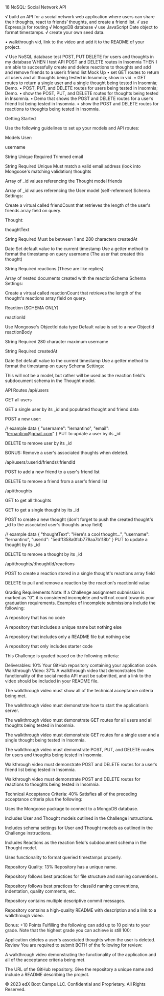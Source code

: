 18 NoSQL: Social Network API

√ build an API for a social network web application where users can share their thoughts, react to friends’ thoughts, and create a friend list.
√ use Express.js for routing
√ MongoDB database
√  use JavaScript Date object to format timestamps.
√ create your own seed data.

• walkthrough vid, link to the video and add it to the README of your project.

√ Use NoSQL database
test POST, PUT DELETE for users and thoughts in my database
WHEN I test API POST and DELETE routes in Insomnia
THEN I am able to successfully create and delete reactions to thoughts and add and remove friends to a user’s friend list
Mock Up
• set GET routes to return all users and all thoughts being tested in Insomnia; show in vid.
• GET routes to return a single user and a single thought being tested in Insomnia; Demo.
• POST, PUT, and DELETE routes for users being tested in Insomnia; Demo.
• show the POST, PUT, and DELETE routes for thoughts being tested in Insomnia.
• Demo that shows the POST and DELETE routes for a user’s friend list being tested in Insomnia.
• show the POST and DELETE routes for reactions to thoughts being tested in Insomnia.

Getting Started


Use the following guidelines to set up your models and API routes:

Models
User:

username

String
Unique
Required
Trimmed
email

String
Required
Unique
Must match a valid email address (look into Mongoose's matching validation)
thoughts

Array of _id values referencing the Thought model
friends

Array of _id values referencing the User model (self-reference)
Schema Settings:

Create a virtual called friendCount that retrieves the length of the user's friends array field on query.

Thought:

thoughtText

String
Required
Must be between 1 and 280 characters
createdAt

Date
Set default value to the current timestamp
Use a getter method to format the timestamp on query
username (The user that created this thought)

String
Required
reactions (These are like replies)

Array of nested documents created with the reactionSchema
Schema Settings:

Create a virtual called reactionCount that retrieves the length of the thought's reactions array field on query.

Reaction (SCHEMA ONLY)

reactionId

Use Mongoose's ObjectId data type
Default value is set to a new ObjectId
reactionBody

String
Required
280 character maximum
username

String
Required
createdAt

Date
Set default value to the current timestamp
Use a getter method to format the timestamp on query
Schema Settings:

This will not be a model, but rather will be used as the reaction field's subdocument schema in the Thought model.

API Routes
/api/users

GET all users

GET a single user by its _id and populated thought and friend data

POST a new user:

// example data
{
  "username": "lernantino",
  "email": "lernantino@gmail.com"
}
PUT to update a user by its _id

DELETE to remove user by its _id

BONUS: Remove a user's associated thoughts when deleted.

/api/users/:userId/friends/:friendId

POST to add a new friend to a user's friend list

DELETE to remove a friend from a user's friend list

/api/thoughts

GET to get all thoughts

GET to get a single thought by its _id

POST to create a new thought (don't forget to push the created thought's _id to the associated user's thoughts array field)

// example data
{
  "thoughtText": "Here's a cool thought...",
  "username": "lernantino",
  "userId": "5edff358a0fcb779aa7b118b"
}
PUT to update a thought by its _id

DELETE to remove a thought by its _id

/api/thoughts/:thoughtId/reactions

POST to create a reaction stored in a single thought's reactions array field

DELETE to pull and remove a reaction by the reaction's reactionId value

Grading Requirements
Note: If a Challenge assignment submission is marked as “0”, it is considered incomplete and will not count towards your graduation requirements. Examples of incomplete submissions include the following:

A repository that has no code

A repository that includes a unique name but nothing else

A repository that includes only a README file but nothing else

A repository that only includes starter code

This Challenge is graded based on the following criteria:

Deliverables: 10%
Your GitHub repository containing your application code.
Walkthrough Video: 37%
A walkthrough video that demonstrates the functionality of the social media API must be submitted, and a link to the video should be included in your README file.

The walkthrough video must show all of the technical acceptance criteria being met.

The walkthrough video must demonstrate how to start the application’s server.

The walkthrough video must demonstrate GET routes for all users and all thoughts being tested in Insomnia.

The walkthrough video must demonstrate GET routes for a single user and a single thought being tested in Insomnia.

The walkthrough video must demonstrate POST, PUT, and DELETE routes for users and thoughts being tested in Insomnia.

Walkthrough video must demonstrate POST and DELETE routes for a user’s friend list being tested in Insomnia.

Walkthrough video must demonstrate POST and DELETE routes for reactions to thoughts being tested in Insomnia.

Technical Acceptance Criteria: 40%
Satisfies all of the preceding acceptance criteria plus the following:

Uses the Mongoose package to connect to a MongoDB database.

Includes User and Thought models outlined in the Challenge instructions.

Includes schema settings for User and Thought models as outlined in the Challenge instructions.

Includes Reactions as the reaction field's subdocument schema in the Thought model.

Uses functionality to format queried timestamps properly.

Repository Quality: 13%
Repository has a unique name.

Repository follows best practices for file structure and naming conventions.

Repository follows best practices for class/id naming conventions, indentation, quality comments, etc.

Repository contains multiple descriptive commit messages.

Repository contains a high-quality README with description and a link to a walkthrough video.

Bonus: +10 Points
Fulfilling the following can add up to 10 points to your grade. Note that the highest grade you can achieve is still 100:

Application deletes a user's associated thoughts when the user is deleted.
Review
You are required to submit BOTH of the following for review:

A walkthrough video demonstrating the functionality of the application and all of the acceptance criteria being met.

The URL of the GitHub repository. Give the repository a unique name and include a README describing the project.

© 2023 edX Boot Camps LLC. Confidential and Proprietary. All Rights Reserved.
